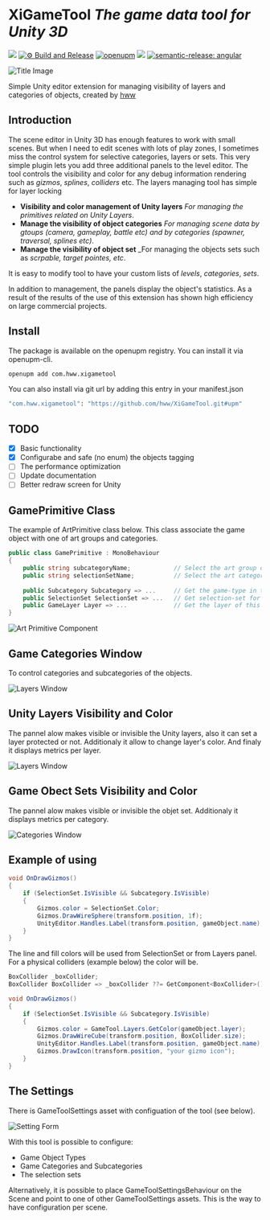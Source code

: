 # XiGameTool _The game data tool for Unity 3D_

![](https://img.shields.io/badge/unity-2018.3%20or%20later-green.svg)
[![⚙ Build and Release](https://github.com/hww/XiGameTool/actions/workflows/ci.yml/badge.svg)](https://github.com/hww/XiGameTool/actions/workflows/ci.yml)
[![openupm](https://img.shields.io/npm/v/com.hww.xigametool?label=openupm&registry_uri=https://package.openupm.com)](https://openupm.com/packages/com.hww.xigametool/)
[![](https://img.shields.io/github/license/hww/XiGameTool.svg)](https://github.com/hww/XiGameTool/blob/master/LICENSE)
[![semantic-release: angular](https://img.shields.io/badge/semantic--release-angular-e10079?logo=semantic-release)](https://github.com/semantic-release/semantic-release)

![Title Image](Documentation/title_image.png)

Simple Unity editor extension for managing visibility of layers and categories of objects, created by [hww](https://github.com/hww)

## Introduction

The scene editor in Unity 3D has enough features to work with small scenes. But when I need to edit scenes with lots of play zones, I sometimes miss the control system for selective categories, layers or sets. This very simple plugin lets you add three additional panels to the level editor. The tool controls the visibility and color for any debug information rendering such as _gizmos_, _splines_, _colliders_ etc.  The layers managing tool has simple for layer locking

- **Visibility and color management of Unity layers** _For managing the primitives related on Unity Layers_.
- **Manage the visibility of object categories** _For managing scene data by gtoups (_camera_, _gameplay_, _battle_ etc) and by categories (_spawner_, _traversal_, _splines_ etc)_.
- **Manage the visibility of object set** _For managing the objects sets such as _scrpable, _target pointes_, etc_.

It is easy to modify tool to have your custom lists of _levels_, _categories_, _sets_.

In addition to management, the panels display the object's statistics. As a result of the results of the use of this extension has shown high efficiency on large commercial projects.

## Install

The package is available on the openupm registry. You can install it via openupm-cli.

```bash
openupm add com.hww.xigametool
```
You can also install via git url by adding this entry in your manifest.json

```bash
"com.hww.xigametool": "https://github.com/hww/XiGameTool.git#upm"
```
## TODO

- [x] Basic functionality
- [x] Configurabe and safe (no enum) the objects tagging
- [ ] The performance optimization
- [ ] Update documentation
- [ ] Better redraw screen for Unity

## GamePrimitive Class

The example of ArtPrimitive class below. This class associate the game object with one of art groups and categories.

```C#
public class GamePrimitive : MonoBehaviour
{
    public string subcategoryName;            // Select the art group of this object
    public string selectionSetName;           // Select the art category of this object
    
    public Subcategory Subcategory => ...     // Get the game-type in this category
    public SelectionSet SelectionSet => ...   // Get selection-set for this primitive
    public GameLayer Layer => ...             // Get the layer of this primitive
}
``` 
 
![Art Primitive Component](/Documentation/art-primitive.png)

## Game Categories Window

To control categories and subcategories of the objects.

![Layers Window](/Documentation/categories_window.png)

## Unity Layers Visibility and Color

The pannel alow makes visible or invisible the Unity layers, also it can set a layer protected or not. Additionaly it allow to change layer's color. And finaly it displays metrics per layer.

![Layers Window](/Documentation/layers_window_colors.png)

## Game Obect Sets Visibility and Color

The pannel alow makes visible or invisible the objet set. Additionaly it displays metrics per category.

![Categories Window](/Documentation/object_sets.png)

## Example of using

```C#
void OnDrawGizmos()
{
    if (SelectionSet.IsVisible && Subcategory.IsVisible)
    {
        Gizmos.color = SelectionSet.Color;
        Gizmos.DrawWireSphere(transform.position, 1f);
        UnityEditor.Handles.Label(transform.position, gameObject.name);
    }
}
```

The line and fill colors will be used from SelectionSet or from Layers panel. For a physical colliders (example below) the color will be.

```C#
BoxCollider _boxCollider;
BoxCollider BoxCollider => _boxCollider ??= GetComponent<BoxCollider>();

void OnDrawGizmos()
{
    if (SelectionSet.IsVisible && Subcategory.IsVisible)
    {
        Gizmos.color = GameTool.Layers.GetColor(gameObject.layer);
        Gizmos.DrawWireCube(transform.position, BoxCollider.size);
        UnityEditor.Handles.Label(transform.position, gameObject.name);
        Gizmos.DrawIcon(transform.position, "your gizmo icon");
    }
}
```

## The Settings

There is GameToolSettings asset with configuation of the tool (see below).

![Setting Form](/Documentation/tool_settings.png)

With this tool is possible to configure:

- Game Object Types 
- Game Categories and Subcategories
- The selection sets

Alternatively, it is possible to place GameToolSettingsBehaviour on the Scene and point to one of other GameToolSettings assets. This is the way to have configuration per scene.
